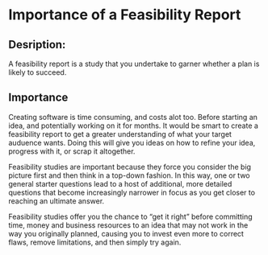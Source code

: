 # Importance of a Feasibility Report

## Desription:
A feasibility report is a study that you undertake to garner whether a plan is likely to succeed.

## Importance
Creating software is time consuming, and costs alot too. Before starting an idea, and potentially working on it for months. It would be smart to create a feasibility report to get a greater understanding of what your target auduence wants. Doing this will give you ideas on how to refine your idea, progress with it, or scrap it altogether. 

Feasibility studies are important because they force you consider the big picture first and then think in a top-down fashion. In this way, one or two general starter questions lead to a host of additional, more detailed questions that become increasingly narrower in focus as you get closer to reaching an ultimate answer. 

Feasibility studies offer you the chance to “get it right” before committing time, money and business resources to an idea that may not work in the way you originally planned, causing you to invest even more to correct flaws, remove limitations, and then simply try again. 

